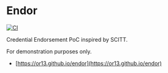 # Endor

[![CI](https://github.com/OR13/endor/actions/workflows/CI.yml/badge.svg)](https://github.com/OR13/endor/actions/workflows/CI.yml)

Credential Endorsement PoC inspired by SCITT.

For demonstration purposes only.

- [https://or13.github.io/endor](https://or13.github.io/endor)
